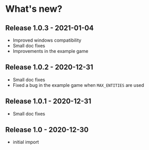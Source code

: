# What's new?

## Release 1.0.3 - 2021-01-04

 - Improved windows compatibility
 - Small doc fixes
 - Improvements in the example game

## Release 1.0.2 - 2020-12-31

  - Small doc fixes
  - Fixed a bug in the example game when `MAX_ENTITIES` are used

## Release 1.0.1 - 2020-12-31

  - Small doc fixes

## Release 1.0 - 2020-12-30

  - initial import

